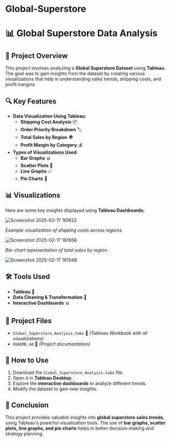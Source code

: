# Global-Superstore
# 📊 Global Superstore Data Analysis

## 📌 Project Overview
This project involves analyzing a **Global Superstore Dataset** using **Tableau**. The goal was to gain insights from the dataset by creating various visualizations that help in understanding sales trends, shipping costs, and profit margins.

## 🔍 Key Features
- **Data Visualization Using Tableau:**
  - **Shipping Cost Analysis** 📦
  - **Order Priority Breakdown** 🏷️
  - **Total Sales by Region** 🌍
  - **Profit Margin by Category** 💰
- **Types of Visualizations Used:**
  - **Bar Graphs** 📊
  - **Scatter Plots** 🔵
  - **Line Graphs** 📈
  - **Pie Charts** 🥧
  
## 📊 Visualizations
Here are some key insights displayed using **Tableau Dashboards:**

![Screenshot 2025-02-17 161622](https://github.com/user-attachments/assets/97e62f86-c397-48ab-8367-d6f4759b5535)


*Example visualization of shipping costs across regions.*

![Screenshot 2025-02-17 161656](https://github.com/user-attachments/assets/cbcf00a8-745a-417f-beb0-b1c1a84d2468)


*Bar chart representation of total sales by region.*

![Screenshot 2025-02-17 161548](https://github.com/user-attachments/assets/e27f0e2f-4a17-4f34-8bd3-eed9c32358af)


## 🛠️ Tools Used
- **Tableau** 🎨
- **Data Cleaning & Transformation** 🧹
- **Interactive Dashboards** 📊

## 📂 Project Files
- `Global_Superstore_Analysis.twbx` 📂 *(Tableau Workbook with all visualizations)*
- `README.md` 📄 *(Project documentation)*

## 🚀 How to Use
1. Download the `Global_Superstore_Analysis.twbx` file.
2. Open it in **Tableau Desktop**.
3. Explore the **interactive dashboards** to analyze different trends.
4. Modify the dataset to gain new insights.

## 📢 Conclusion
This project provides valuable insights into **global superstore sales trends**, using Tableau's powerful visualization tools. The use of **bar graphs, scatter plots, line graphs, and pie charts** helps in better decision-making and strategy planning.

